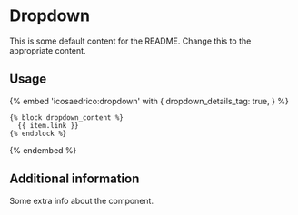 # Dropdown

This is some default content for the README. Change this to the appropriate
content.

## Usage

{% embed 'icosaedrico:dropdown' with {
    dropdown_details_tag: true,
    } %}

    {% block dropdown_content %}
      {{ item.link }}
    {% endblock %}

  {% endembed %}

## Additional information

Some extra info about the component.

